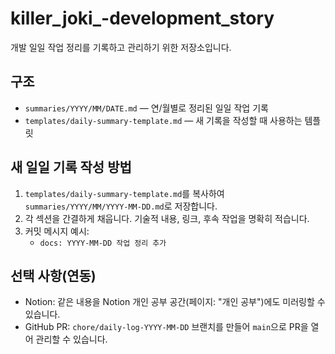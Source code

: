 # killer_joki_-development_story

개발 일일 작업 정리를 기록하고 관리하기 위한 저장소입니다.

## 구조
- `summaries/YYYY/MM/DATE.md` — 연/월별로 정리된 일일 작업 기록
- `templates/daily-summary-template.md` — 새 기록을 작성할 때 사용하는 템플릿

## 새 일일 기록 작성 방법
1. `templates/daily-summary-template.md`를 복사하여 `summaries/YYYY/MM/YYYY-MM-DD.md`로 저장합니다.
2. 각 섹션을 간결하게 채웁니다. 기술적 내용, 링크, 후속 작업을 명확히 적습니다.
3. 커밋 메시지 예시:
   - `docs: YYYY-MM-DD 작업 정리 추가`

## 선택 사항(연동)
- Notion: 같은 내용을 Notion 개인 공부 공간(페이지: "개인 공부")에도 미러링할 수 있습니다.
- GitHub PR: `chore/daily-log-YYYY-MM-DD` 브랜치를 만들어 `main`으로 PR을 열어 관리할 수 있습니다.
